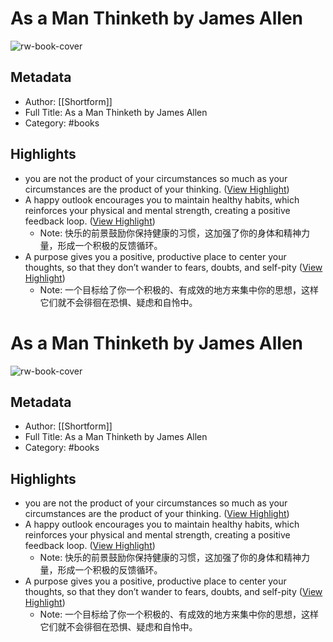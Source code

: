 # As a Man Thinketh by James Allen

![rw-book-cover](https://media.shortform.com/covers/png/as-a-man-thinketh-cover.png)

## Metadata
- Author: [[Shortform]]
- Full Title: As a Man Thinketh by James Allen
- Category: #books

## Highlights
- you are not the product of your circumstances so much as your circumstances are the product of your thinking. ([View Highlight](https://www.shortform.com/app/highlights/7f7778df-9af7-4044-800b-94db512fa89c))
- A happy outlook encourages you to maintain healthy habits, which reinforces your physical and mental strength, creating a positive feedback loop. ([View Highlight](https://www.shortform.com/app/highlights/50e2d0ff-9a8d-47c0-b24a-e5628960066d))
    - Note: 快乐的前景鼓励你保持健康的习惯，这加强了你的身体和精神力量，形成一个积极的反馈循环。
- A purpose gives you a positive, productive place to center your thoughts, so that they don’t wander to fears, doubts, and self-pity ([View Highlight](https://www.shortform.com/app/highlights/5de23142-74ff-4795-8836-970b4104f14c))
    - Note: 一个目标给了你一个积极的、有成效的地方来集中你的思想，这样它们就不会徘徊在恐惧、疑虑和自怜中。
# As a Man Thinketh by James Allen

![rw-book-cover](https://media.shortform.com/covers/png/as-a-man-thinketh-cover.png)

## Metadata
- Author: [[Shortform]]
- Full Title: As a Man Thinketh by James Allen
- Category: #books

## Highlights
- you are not the product of your circumstances so much as your circumstances are the product of your thinking. ([View Highlight](https://www.shortform.com/app/highlights/7f7778df-9af7-4044-800b-94db512fa89c))
- A happy outlook encourages you to maintain healthy habits, which reinforces your physical and mental strength, creating a positive feedback loop. ([View Highlight](https://www.shortform.com/app/highlights/50e2d0ff-9a8d-47c0-b24a-e5628960066d))
    - Note: 快乐的前景鼓励你保持健康的习惯，这加强了你的身体和精神力量，形成一个积极的反馈循环。
- A purpose gives you a positive, productive place to center your thoughts, so that they don’t wander to fears, doubts, and self-pity ([View Highlight](https://www.shortform.com/app/highlights/5de23142-74ff-4795-8836-970b4104f14c))
    - Note: 一个目标给了你一个积极的、有成效的地方来集中你的思想，这样它们就不会徘徊在恐惧、疑虑和自怜中。

